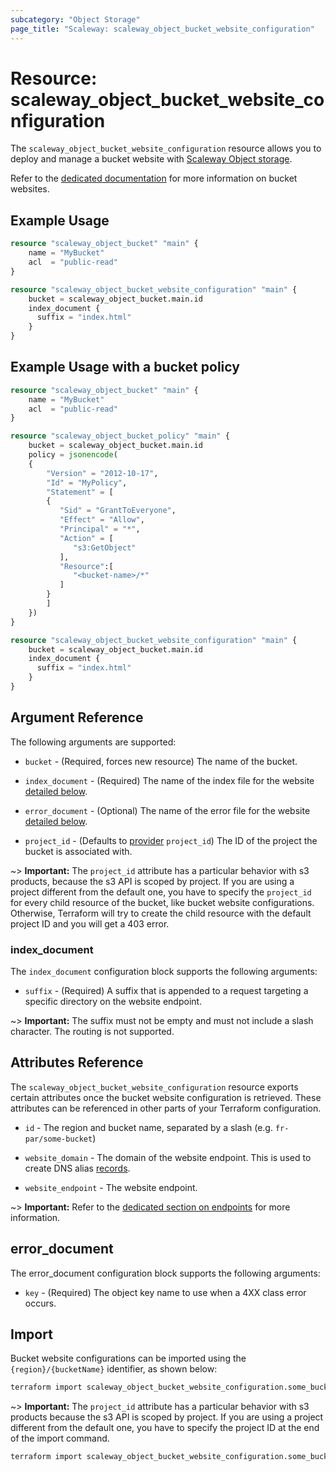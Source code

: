 ```yaml
---
subcategory: "Object Storage"
page_title: "Scaleway: scaleway_object_bucket_website_configuration"
---
```


# Resource: scaleway_object_bucket_website_configuration

The `scaleway_object_bucket_website_configuration` resource allows you to deploy and manage a bucket website with [Scaleway Object storage](https://www.scaleway.com/en/docs/storage/object/).

Refer to the [dedicated documentation](https://www.scaleway.com/en/docs/storage/object/how-to/use-bucket-website/) for more information on bucket websites.

## Example Usage

```terraform
resource "scaleway_object_bucket" "main" {
    name = "MyBucket"
    acl  = "public-read"
}

resource "scaleway_object_bucket_website_configuration" "main" {
    bucket = scaleway_object_bucket.main.id
    index_document {
      suffix = "index.html"
    }
}
```

## Example Usage with a bucket policy

```terraform
resource "scaleway_object_bucket" "main" {
    name = "MyBucket"
    acl  = "public-read"
}

resource "scaleway_object_bucket_policy" "main" {
    bucket = scaleway_object_bucket.main.id
    policy = jsonencode(
    {
        "Version" = "2012-10-17",
        "Id" = "MyPolicy",
        "Statement" = [
        {
           "Sid" = "GrantToEveryone",
           "Effect" = "Allow",
           "Principal" = "*",
           "Action" = [
              "s3:GetObject"
           ],
           "Resource":[
              "<bucket-name>/*"
           ]
        }
        ]
    })
}

resource "scaleway_object_bucket_website_configuration" "main" {
    bucket = scaleway_object_bucket.main.id
    index_document {
      suffix = "index.html"
    }
}
```

## Argument Reference

The following arguments are supported:

* `bucket` - (Required, forces new resource) The name of the bucket.

* `index_document` - (Required) The name of the index file for the website [detailed below](#index_document).

* `error_document` - (Optional) The name of the error file for the website [detailed below](#error_document).

* `project_id` - (Defaults to [provider](../index.md#arguments-reference) `project_id`) The ID of the project the bucket is associated with.

~> **Important:** The `project_id` attribute has a particular behavior with s3 products, because the s3 API is scoped by project.
If you are using a project different from the default one, you have to specify the `project_id` for every child resource of the bucket,
like bucket website configurations. Otherwise, Terraform will try to create the child resource with the default project ID and you will get a 403 error.

### index_document

The `index_document` configuration block supports the following arguments:

* `suffix` - (Required) A suffix that is appended to a request targeting a specific directory on the website endpoint.

~> **Important:** The suffix must not be empty and must not include a slash character. The routing is not supported.

## Attributes Reference

The `scaleway_object_bucket_website_configuration` resource exports certain attributes once the bucket website configuration is retrieved. These attributes can be referenced in other parts of your Terraform configuration.

* `id` - The region and bucket name, separated by a slash (e.g. `fr-par/some-bucket`)

* `website_domain` - The domain of the website endpoint. This is used to create DNS alias [records](https://www.scaleway.com/en/docs/network/domains-and-dns/how-to/manage-dns-records/).

* `website_endpoint` - The website endpoint.

~> **Important:** Refer to the [dedicated section on endpoints](https://www.scaleway.com/en/docs/storage/object/concepts/#endpoint) for more information.

## error_document

The error_document configuration block supports the following arguments:

* `key` - (Required) The object key name to use when a 4XX class error occurs.

## Import

Bucket website configurations can be imported using the `{region}/{bucketName}` identifier, as shown below:

```bash
terraform import scaleway_object_bucket_website_configuration.some_bucket fr-par/some-bucket
```

~> **Important:** The `project_id` attribute has a particular behavior with s3 products because the s3 API is scoped by project.
If you are using a project different from the default one, you have to specify the project ID at the end of the import command.

```bash
terraform import scaleway_object_bucket_website_configuration.some_bucket fr-par/some-bucket@xxxxxxx-xxxx-xxxx-xxxx-xxxxxxxxx
```
